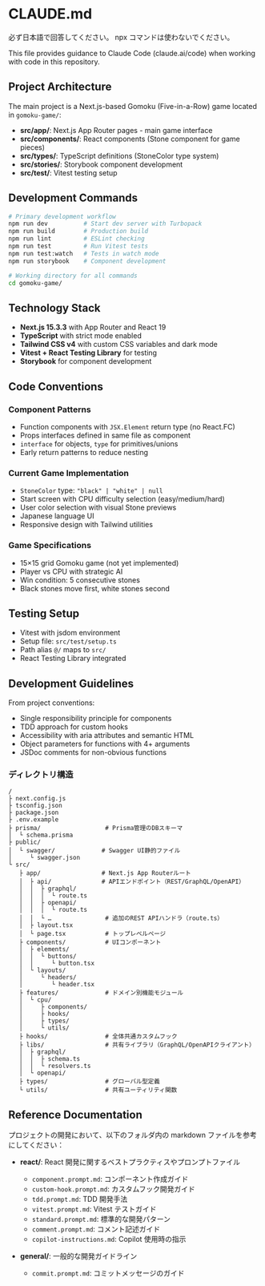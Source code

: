 # CLAUDE.md

必ず日本語で回答してください。
npx コマンドは使わないでください。

This file provides guidance to Claude Code (claude.ai/code) when working with code in this repository.

## Project Architecture

The main project is a Next.js-based Gomoku (Five-in-a-Row) game located in `gomoku-game/`:

- **src/app/**: Next.js App Router pages - main game interface
- **src/components/**: React components (Stone component for game pieces)
- **src/types/**: TypeScript definitions (StoneColor type system)
- **src/stories/**: Storybook component development
- **src/test/**: Vitest testing setup

## Development Commands

```bash
# Primary development workflow
npm run dev          # Start dev server with Turbopack
npm run build        # Production build
npm run lint         # ESLint checking
npm run test         # Run Vitest tests
npm run test:watch   # Tests in watch mode
npm run storybook    # Component development

# Working directory for all commands
cd gomoku-game/
```

## Technology Stack

- **Next.js 15.3.3** with App Router and React 19
- **TypeScript** with strict mode enabled
- **Tailwind CSS v4** with custom CSS variables and dark mode
- **Vitest + React Testing Library** for testing
- **Storybook** for component development

## Code Conventions

### Component Patterns

- Function components with `JSX.Element` return type (no React.FC)
- Props interfaces defined in same file as component
- `interface` for objects, `type` for primitives/unions
- Early return patterns to reduce nesting

### Current Game Implementation

- `StoneColor` type: `"black" | "white" | null`
- Start screen with CPU difficulty selection (easy/medium/hard)
- User color selection with visual Stone previews
- Japanese language UI
- Responsive design with Tailwind utilities

### Game Specifications

- 15×15 grid Gomoku game (not yet implemented)
- Player vs CPU with strategic AI
- Win condition: 5 consecutive stones
- Black stones move first, white stones second

## Testing Setup

- Vitest with jsdom environment
- Setup file: `src/test/setup.ts`
- Path alias `@/` maps to `src/`
- React Testing Library integrated

## Development Guidelines

From project conventions:

- Single responsibility principle for components
- TDD approach for custom hooks
- Accessibility with aria attributes and semantic HTML
- Object parameters for functions with 4+ arguments
- JSDoc comments for non-obvious functions

### ディレクトリ構造

```text
/
├ next.config.js
├ tsconfig.json
├ package.json
├ .env.example
├ prisma/                  # Prisma管理のDBスキーマ
│  └ schema.prisma
├ public/
│  └ swagger/             # Swagger UI静的ファイル
│     └ swagger.json
└ src/
   ├ app/                 # Next.js App Routerルート
   │  ├ api/              # APIエンドポイント（REST/GraphQL/OpenAPI）
   │  │  ├ graphql/
   │  │  │  └ route.ts
   │  │  ├ openapi/
   │  │  │  └ route.ts
   │  │  └ …               # 追加のREST APIハンドラ（route.ts）
   │  ├ layout.tsx
   │  └ page.tsx           # トップレベルページ
   ├ components/           # UIコンポーネント
   │  ├ elements/
   │  │  └ buttons/
   │  │     └ button.tsx
   │  └ layouts/
   │     └ headers/
   │        └ header.tsx
   ├ features/             # ドメイン別機能モジュール
   │  └ cpu/
   │     ├ components/
   │     ├ hooks/
   │     ├ types/
   │     └ utils/
   ├ hooks/                # 全体共通カスタムフック
   ├ libs/                 # 共有ライブラリ（GraphQL/OpenAPIクライアント）
   │  ├ graphql/
   │  │  ├ schema.ts
   │  │  └ resolvers.ts
   │  └ openapi/
   ├ types/                # グローバル型定義
   └ utils/                # 共有ユーティリティ関数
```

## Reference Documentation

プロジェクトの開発において、以下のフォルダ内の markdown ファイルを参考にしてください：

- **react/**: React 開発に関するベストプラクティスやプロンプトファイル

  - `component.prompt.md`: コンポーネント作成ガイド
  - `custom-hook.prompt.md`: カスタムフック開発ガイド
  - `tdd.prompt.md`: TDD 開発手法
  - `vitest.prompt.md`: Vitest テストガイド
  - `standard.prompt.md`: 標準的な開発パターン
  - `comment.prompt.md`: コメント記述ガイド
  - `copilot-instructions.md`: Copilot 使用時の指示

- **general/**: 一般的な開発ガイドライン
  - `commit.prompt.md`: コミットメッセージのガイド
